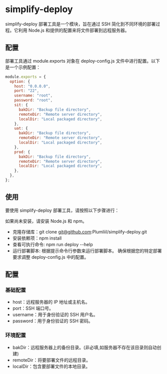# simplify-deploy
simplify-deploy 部署工具是一个模块，旨在通过 SSH 简化到不同环境的部署过程。它利用 Node.js 和提供的配置来将文件部署到远程服务器。

## 配置
部署工具通过 module.exports 对象在 deploy-config.js 文件中进行配置。以下是一个示例配置：

```javascript
module.exports = {
  option: {
    host: "0.0.0.0",
    port: "22",
    username: "root",
    password: "root",
    sit: {
      bakDir: "Backup file directory",
      remoteDir: "Remote server directory",
      localDir: "Local packaged directory",
    },
    uat: {
      bakDir: "Backup file directory",
      remoteDir: "Remote server directory",
      localDir: "Local packaged directory",
    },
    prod: {
      bakDir: "Backup file directory",
      remoteDir: "Remote server directory",
      localDir: "Local packaged directory",
    },
  },
};
```
## 使用
要使用 simplify-deploy 部署工具，请按照以下步骤进行：

如果尚未安装，请安装 Node.js 和 npm。
+ 克隆存储库：git clone git@github.com:Plumliil/simplify-deploy.git
+ 安装依赖项：npm install
+ 查看可执行命令: npm run deploy --help
+ 运行部署脚本: 根据提示命令行参数来运行部署脚本。
确保根据您的特定部署要求调整 deploy-config.js 中的配置。

## 配置
### 基础配置
- host：远程服务器的 IP 地址或主机名。
- port：SSH 端口号。
- username：用于身份验证的 SSH 用户名。
- password：用于身份验证的 SSH 密码。
### 环境配置
- bakDir：远程服务器上的备份目录。(非必填,如服务器不存在该目录则自动创建) 
- remoteDir：将要部署文件的远程目录。
- localDir：包含要部署文件的本地目录。
